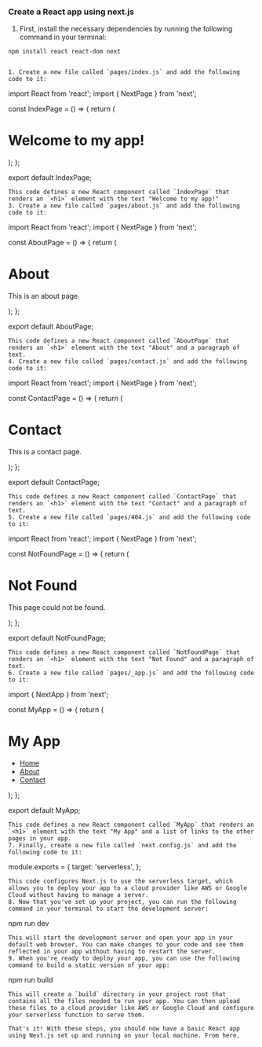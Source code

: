 ### Create a React app using next.js

1. First, install the necessary dependencies by running the following command in your terminal:
```
npm install react react-dom next


1. Create a new file called `pages/index.js` and add the following code to it:
```
import React from 'react';
import { NextPage } from 'next';

const IndexPage = () => {
  return (
    <div>
      <h1>Welcome to my app!</h1>
    </div>
  );
};

export default IndexPage;
```
This code defines a new React component called `IndexPage` that renders an `<h1>` element with the text "Welcome to my app!"
3. Create a new file called `pages/about.js` and add the following code to it:
```
import React from 'react';
import { NextPage } from 'next';

const AboutPage = () => {
  return (
    <div>
      <h1>About</h1>
      <p>This is an about page.</p>
    </div>
  );
};

export default AboutPage;
```
This code defines a new React component called `AboutPage` that renders an `<h1>` element with the text "About" and a paragraph of text.
4. Create a new file called `pages/contact.js` and add the following code to it:
```
import React from 'react';
import { NextPage } from 'next';

const ContactPage = () => {
  return (
    <div>
      <h1>Contact</h1>
      <p>This is a contact page.</p>
    </div>
  );
};

export default ContactPage;
```
This code defines a new React component called `ContactPage` that renders an `<h1>` element with the text "Contact" and a paragraph of text.
5. Create a new file called `pages/404.js` and add the following code to it:
```
import React from 'react';
import { NextPage } from 'next';

const NotFoundPage = () => {
  return (
    <div>
      <h1>Not Found</h1>
      <p>This page could not be found.</p>
    </div>
  );
};

export default NotFoundPage;
```
This code defines a new React component called `NotFoundPage` that renders an `<h1>` element with the text "Not Found" and a paragraph of text.
6. Create a new file called `pages/_app.js` and add the following code to it:
```
import { NextApp } from 'next';

const MyApp = () => {
  return (
    <div>
      <h1>My App</h1>
      <ul>
        <li><a href="/">Home</a></li>
        <li><a href="/about">About</a></li>
        <li><a href="/contact">Contact</a></li>
      </ul>
    </div>
  );
};

export default MyApp;
```
This code defines a new React component called `MyApp` that renders an `<h1>` element with the text "My App" and a list of links to the other pages in your app.
7. Finally, create a new file called `next.config.js` and add the following code to it:
```
module.exports = {
  target: 'serverless',
};
```
This code configures Next.js to use the serverless target, which allows you to deploy your app to a cloud provider like AWS or Google Cloud without having to manage a server.
8. Now that you've set up your project, you can run the following command in your terminal to start the development server:
```
npm run dev
```
This will start the development server and open your app in your default web browser. You can make changes to your code and see them reflected in your app without having to restart the server.
9. When you're ready to deploy your app, you can use the following command to build a static version of your app:
```
npm run build
```
This will create a `build` directory in your project root that contains all the files needed to run your app. You can then upload these files to a cloud provider like AWS or Google Cloud and configure your serverless function to serve them.

That's it! With these steps, you should now have a basic React app using Next.js set up and running on your local machine. From here,